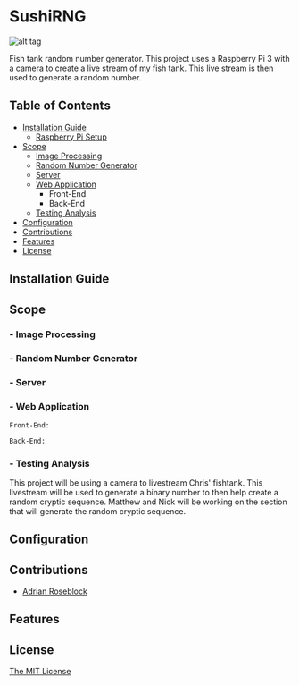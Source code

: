 # SushiRNG

![alt tag](https://github.com/FishyByte/FishFate/blob/master/www/img/fishDemo_2.gif?raw=true)

Fish tank random number generator.
This project uses a Raspberry Pi 3 with a camera to create a live stream of my fish tank. This live stream is then used to generate a random number.

## Table of Contents
- [Installation Guide](#installation-guide)
    - [Raspberry Pi Setup](#raspberry-pi-setup)
- [Scope](#scope)
    - [Image Processing](#image-processing)
    - [Random Number Generator](https://github.com/FishyByte/SushiRNG/tree/readme#--random-number-generator)
    - [Server](https://github.com/FishyByte/SushiRNG/tree/readme#--server)
    - [Web Application](https://github.com/FishyByte/SushiRNG/tree/readme#--web-application)
        - Front-End
        - Back-End
    - [Testing Analysis](https://github.com/FishyByte/SushiRNG/tree/readme#--testing-analysis)
- [Configuration](https://github.com/FishyByte/SushiRNG/tree/readme#configuration)
- [Contributions](https://github.com/FishyByte/SushiRNG/tree/readme#contributions)
- [Features](https://github.com/FishyByte/SushiRNG/tree/readme#features)
- [License](https://github.com/FishyByte/SushiRNG/tree/readme#license)

## Installation Guide


## Scope
### - Image Processing
### - Random Number Generator
### - Server
### - Web Application
    Front-End:
    
    Back-End:
    
### - Testing Analysis

This project will be using a camera to livestream Chris' fishtank.
This livestream will be used to generate a binary number to then help
create a random cryptic sequence. Matthew and Nick will be working on
the section that will generate the random cryptic sequence.

## Configuration

## Contributions
- [Adrian Roseblock](https://github.com/jrosebr1)

## Features

## License
[The MIT License](LICENSE)